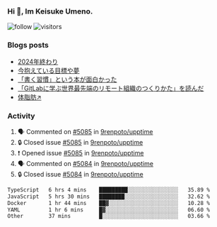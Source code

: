 ### Hi 👋, Im Keisuke Umeno.

<!--
**9renpoto/9renpoto** is a ✨ _special_ ✨ repository because its `README.md` (this file) appears on your GitHub profile.

Here are some ideas to get you started:

- 🔭 I’m currently working on ...
- 🌱 I’m currently learning ...
- 👯 I’m looking to collaborate on ...
- 🤔 I’m looking for help with ...
- 💬 Ask me about ...
- 📫 How to reach me: ...
- 😄 Pronouns: ...
- ⚡ Fun fact: ...
-->

![follow](https://img.shields.io/github/followers/9renpoto?label=Follow&style=social)
![visitors](https://komarev.com/ghpvc/?username=9renpoto&label=Profile%20views&color=0e75b6&style=flat)

### Blogs posts

<!-- BLOG-POST-LIST:START -->
- [2024年終わり](https://9renpoto.win/entry/2024/12/31/2024-end)
- [今抱えている目標や夢](https://9renpoto.win/entry/2024/12/02/objective)
- [「書く習慣」という本が面白かった](https://9renpoto.win/entry/2024/11/11/leave_a_feeling_sad)
- [「GitLabに学ぶ世界最先端のリモート組織のつくりかた」を読んだ](https://9renpoto.win/entry/2024/09/10/remote_organization)
- [体脂肪↗](https://9renpoto.win/entry/2024/08/12/gaining_fat)
<!-- BLOG-POST-LIST:END -->

### Activity

<!--START_SECTION:activity-->
1. 🗣 Commented on [#5085](https://github.com/9renpoto/upptime/issues/5085#issuecomment-2593222824) in [9renpoto/upptime](https://github.com/9renpoto/upptime)
2. 🔒 Closed issue [#5085](https://github.com/9renpoto/upptime/issues/5085) in [9renpoto/upptime](https://github.com/9renpoto/upptime)
3. ❗ Opened issue [#5085](https://github.com/9renpoto/upptime/issues/5085) in [9renpoto/upptime](https://github.com/9renpoto/upptime)
4. 🗣 Commented on [#5084](https://github.com/9renpoto/upptime/issues/5084#issuecomment-2593113832) in [9renpoto/upptime](https://github.com/9renpoto/upptime)
5. 🔒 Closed issue [#5084](https://github.com/9renpoto/upptime/issues/5084) in [9renpoto/upptime](https://github.com/9renpoto/upptime)
<!--END_SECTION:activity-->

<!--START_SECTION:waka-->

```txt
TypeScript   6 hrs 4 mins    █████████░░░░░░░░░░░░░░░░   35.89 %
JavaScript   5 hrs 30 mins   ████████░░░░░░░░░░░░░░░░░   32.62 %
Docker       1 hr 44 mins    ██▓░░░░░░░░░░░░░░░░░░░░░░   10.28 %
YAML         1 hr 6 mins     █▓░░░░░░░░░░░░░░░░░░░░░░░   06.60 %
Other        37 mins         █░░░░░░░░░░░░░░░░░░░░░░░░   03.66 %
```

<!--END_SECTION:waka-->

